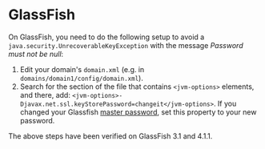 # GlassFish

On GlassFish, you need to do the following setup to avoid a `java.security.UnrecoverableKeyException` with the message _Password must not be null_:

1. Edit your domain's `domain.xml` (e.g. in `domains/domain1/config/domain.xml`).
2. Search for the section of the file that contains `<jvm-options>` elements, and there, add: `<jvm-options>-Djavax.net.ssl.keyStorePassword=changeit</jvm-options>`. If you changed your Glassfish [master password](http://docs.oracle.com/cd/E18930_01/html/821-2435/ghgrp.html), set this property to your new password.

The above steps have been verified on GlassFish 3.1 and 4.1.1.
